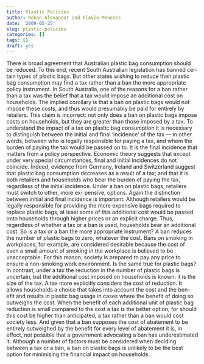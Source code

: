 ```yaml
---
title: Plastic Policies
author: Rohan Alexander and Flavio Menezes
date: '2009-05-25'
slug: plastic-policies
categories: []
tags: []
draft: yes
---
```


There is broad agreement that Australian plastic bag consumption should be reduced. To this end, recent South Australian legislation has banned cer- tain types of plastic bags. But other states wishing to reduce their plastic bag consumption may find a tax rather than a ban the more appropriate policy instrument.
In South Australia, one of the reasons for a ban rather than a tax was the belief that a tax would impose an additional cost on households. The implied corollary is that a ban on plastic bags would not impose these costs, and thus would presumably be paid for entirely by retailers. This claim is incorrect: not only does a ban on plastic bags impose costs on households, but they are greater than those imposed by a tax.
To understand the impact of a tax on plastic bag consumption it is necessary to distinguish between the initial and final ‘incidence’ of the tax — in other words, between who is legally responsible for paying a tax, and whom the burden of paying the tax would be passed on to. It is the final incidence that matters from a policy perspective. Economic theory suggests that except under very special circumstances, final and initial incidences do not coincide. Indeed, evidence from Germany, Ireland and Switzerland suggest that plastic bag consumption decreases as a result of a tax; and that it is both retailers and households who bear the burden of paying the tax, regardless of the initial incidence.
Under a ban on plastic bags, retailers must switch to other, more ex- pensive, options. Again the distinction between initial and final incidence is important. Although retailers would be legally responsible for providing the more expensive bags required to replace plastic bags, at least some of this additional cost would be passed onto households through higher prices or an explicit charge. Thus, regardless of whether a tax or a ban is used, households bear an additional cost.
So is a tax or a ban the more appropriate instrument? A ban reduces the number of plastic bags to zero, whatever the cost. Bans on smoking in workplaces, for example, are considered desirable because the cost of even a small amount of smoking in the workplace is believed to be unacceptable. For this reason, society is prepared to pay any price to ensure a non-smoking work environment. Is the same true for plastic bags?
In contrast, under a tax the reduction in the number of plastic bags is uncertain, but the additional cost imposed on households is known: it is the size of the tax. A tax more explicitly considers the cost of reduction. It allows households a choice that takes into account the cost and the ben- efit and results in plastic bag usage in cases where the benefit of doing so outweighs the cost.
When the benefit of each additional unit of plastic bag reduction is small compared to the cost a tax is the better option; for should this cost be higher than anticipated, a tax rather than a ban would cost society less. And given that a ban supposes the cost of abatement to be entirely outweighed by the benefit for every level of abatement it is, in effect, not possible that a government advocating a ban has underestimated it.
Although a number of factors must be considered when deciding between a tax or a ban, a ban on plastic bags is unlikely to be the best option for minimising the financial impact on households.